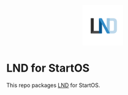 <p align="center">
  <img src="icon.png" alt="Project Logo" width="21%">
</p>

# LND for StartOS

This repo packages [LND](https://github.com/lightningnetwork/lnd) for StartOS.